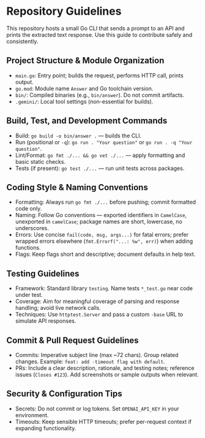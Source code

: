 # Repository Guidelines

This repository hosts a small Go CLI that sends a prompt to an API and prints the extracted text response. Use this guide to contribute safely and consistently.

## Project Structure & Module Organization
- `main.go`: Entry point; builds the request, performs HTTP call, prints output.
- `go.mod`: Module name `Answer` and Go toolchain version.
- `bin/`: Compiled binaries (e.g., `bin/answer`). Do not commit artifacts.
- `.gemini/`: Local tool settings (non-essential for builds).

## Build, Test, and Development Commands
- Build: `go build -o bin/answer .` — builds the CLI.
- Run (positional or `-q`): `go run . "Your question"` or `go run . -q "Your question"`.
- Lint/Format: `go fmt ./... && go vet ./...` — apply formatting and basic static checks.
- Tests (if present): `go test ./...` — run unit tests across packages.

## Coding Style & Naming Conventions
- Formatting: Always run `go fmt ./...` before pushing; commit formatted code only.
- Naming: Follow Go conventions — exported identifiers in `CamelCase`, unexported in `camelCase`; package names are short, lowercase, no underscores.
- Errors: Use concise `fail(code, msg, args...)` for fatal errors; prefer wrapped errors elsewhere (`fmt.Errorf("...: %w", err)`) when adding functions.
- Flags: Keep flags short and descriptive; document defaults in help text.

## Testing Guidelines
- Framework: Standard library `testing`. Name tests `*_test.go` near code under test.
- Coverage: Aim for meaningful coverage of parsing and response handling; avoid live network calls.
- Techniques: Use `httptest.Server` and pass a custom `-base` URL to simulate API responses.

## Commit & Pull Request Guidelines
- Commits: Imperative subject line (max ~72 chars). Group related changes. Example: `feat: add -timeout flag with default`.
- PRs: Include a clear description, rationale, and testing notes; reference issues (`Closes #123`). Add screenshots or sample outputs when relevant.

## Security & Configuration Tips
- Secrets: Do not commit or log tokens. Set `OPENAI_API_KEY` in your environment.
- Timeouts: Keep sensible HTTP timeouts; prefer per-request context if expanding functionality.
